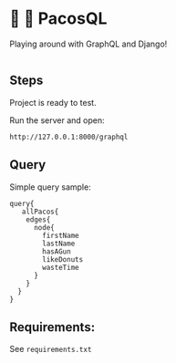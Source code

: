 # :diamond_shape_with_a_dot_inside: :snake: PacosQL

Playing around with GraphQL and Django!



<img src="https://i.giphy.com/media/l2Je1Yvi3YbdhyWkw/source.gif" alt="">


## Steps
Project is ready to test.

Run the server and open:

    http://127.0.0.1:8000/graphql



## Query

Simple query sample:

    query{
       allPacos{
        edges{
          node{
            firstName
            lastName
            hasAGun
            likeDonuts
            wasteTime
          }
        }
      }
    }


## Requirements:

See `requirements.txt`
      

